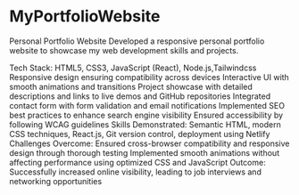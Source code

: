 # MyPortfolioWebsite
Personal Portfolio Website
Developed a responsive personal portfolio website to showcase my web development skills and projects.

Tech Stack: HTML5, CSS3, JavaScript (React), Node.js,Tailwindcss
Responsive design ensuring compatibility across devices
Interactive UI with smooth animations and transitions
Project showcase with detailed descriptions and links to live demos and GitHub repositories
Integrated contact form with form validation and email notifications
Implemented SEO best practices to enhance search engine visibility
Ensured accessibility by following WCAG guidelines
Skills Demonstrated: Semantic HTML, modern CSS techniques, React.js, Git version control, deployment using Netlify
Challenges Overcome:
Ensured cross-browser compatibility and responsive design through thorough testing
Implemented smooth animations without affecting performance using optimized CSS and JavaScript
Outcome: Successfully increased online visibility, leading to job interviews and networking opportunities
